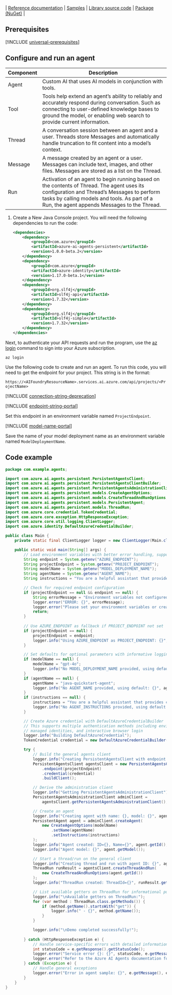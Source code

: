 
| [Reference documentation](/dotnet/api/overview/azure/ai.agents.persistent-readme) | [Samples](https://github.com/azure-ai-foundry/foundry-samples/tree/main/samples/microsoft/csharp/getting-started-agents) | [Library source code](https://github.com/Azure/azure-sdk-for-net/tree/main/sdk/ai/Azure.AI.Agents.Persistent) | [Package (NuGet)](https://www.nuget.org/packages/Azure.AI.Agents.Persistent) |

## Prerequisites

[!INCLUDE [universal-prerequisites](universal-prerequisites.md)]

## Configure and run an agent

| Component | Description                                                                                                                                                                                                                               |
| --------- | ----------------------------------------------------------------------------------------------------------------------------------------------------------------------------------------------------------------------------------------- |
| Agent     | Custom AI that uses AI models in conjunction with tools.                                                                                                                                                                                  |
| Tool      | Tools help extend an agent’s ability to reliably and accurately respond during conversation. Such as connecting to user-defined knowledge bases to ground the model, or enabling web search to provide current information.               |
| Thread    | A conversation session between an agent and a user. Threads store Messages and automatically handle truncation to fit content into a model’s context.                                                                                     |
| Message   | A message created by an agent or a user. Messages can include text, images, and other files. Messages are stored as a list on the Thread.                                                                                                 |
| Run       | Activation of an agent to begin running based on the contents of Thread. The agent uses its configuration and Thread’s Messages to perform tasks by calling models and tools. As part of a Run, the agent appends Messages to the Thread. |

1. Create a New Java Console project. You will need the following dependencies to run the code:
    
    ```xml
    <dependencies>
        <dependency>
            <groupId>com.azure</groupId>
            <artifactId>azure-ai-agents-persistent</artifactId>
            <version>1.0.0-beta.2</version>
        </dependency>
        <dependency>
            <groupId>com.azure</groupId>
            <artifactId>azure-identity</artifactId>
            <version>1.17.0-beta.1</version>
        </dependency>
        <dependency>
            <groupId>org.slf4j</groupId>
            <artifactId>slf4j-api</artifactId>
            <version>1.7.32</version>
        </dependency>
        <dependency>
            <groupId>org.slf4j</groupId>
            <artifactId>slf4j-simple</artifactId>
            <version>1.7.32</version>
        </dependency>
    </dependencies>
    ```

Next, to authenticate your API requests and run the program, use the [az login](/cli/azure/authenticate-azure-cli-interactively) command to sign into your Azure subscription.

```azurecli
az login
```

Use the following code to create and run an agent. To run this code, you will need to get the endpoint for your project. This string is in the format:

`https://<AIFoundryResourceName>.services.ai.azure.com/api/projects/<ProjectName>`

[!INCLUDE [connection-string-deprecation](connection-string-deprecation.md)]

[!INCLUDE [endpoint-string-portal](endpoint-string-portal.md)]

Set this endpoint in an environment variable named `ProjectEndpoint`.

[!INCLUDE [model-name-portal](model-name-portal.md)]

Save the name of your model deployment name as an environment variable named `ModelDeploymentName`. 

## Code example

```java
package com.example.agents;

import com.azure.ai.agents.persistent.PersistentAgentsClient;
import com.azure.ai.agents.persistent.PersistentAgentsClientBuilder;
import com.azure.ai.agents.persistent.PersistentAgentsAdministrationClient;
import com.azure.ai.agents.persistent.models.CreateAgentOptions;
import com.azure.ai.agents.persistent.models.CreateThreadAndRunOptions;
import com.azure.ai.agents.persistent.models.PersistentAgent;
import com.azure.ai.agents.persistent.models.ThreadRun;
import com.azure.core.credential.TokenCredential;
import com.azure.core.exception.HttpResponseException;
import com.azure.core.util.logging.ClientLogger;
import com.azure.identity.DefaultAzureCredentialBuilder;

public class Main {
    private static final ClientLogger logger = new ClientLogger(Main.class);

    public static void main(String[] args) {
        // Load environment variables with better error handling, supporting both .env and system environment variables
        String endpoint = System.getenv("AZURE_ENDPOINT");
        String projectEndpoint = System.getenv("PROJECT_ENDPOINT");
        String modelName = System.getenv("MODEL_DEPLOYMENT_NAME");
        String agentName = System.getenv("AGENT_NAME");
        String instructions = "You are a helpful assistant that provides clear and concise information.";     

        // Check for required endpoint configuration
        if (projectEndpoint == null && endpoint == null) {
            String errorMessage = "Environment variables not configured. Required: either PROJECT_ENDPOINT or AZURE_ENDPOINT must be set.";
            logger.error("ERROR: {}", errorMessage);
            logger.error("Please set your environment variables or create a .env file. See README.md for details.");
            return;
        }
        
        // Use AZURE_ENDPOINT as fallback if PROJECT_ENDPOINT not set
        if (projectEndpoint == null) {
            projectEndpoint = endpoint;
            logger.info("Using AZURE_ENDPOINT as PROJECT_ENDPOINT: {}", projectEndpoint);
        }

        // Set defaults for optional parameters with informative logging
        if (modelName == null) {
            modelName = "gpt-4o";
            logger.info("No MODEL_DEPLOYMENT_NAME provided, using default: {}", modelName);
        }
        if (agentName == null) {
            agentName = "java-quickstart-agent";
            logger.info("No AGENT_NAME provided, using default: {}", agentName);
        }
        if (instructions == null) {
            instructions = "You are a helpful assistant that provides clear and concise information.";
            logger.info("No AGENT_INSTRUCTIONS provided, using default instructions");
        }

        // Create Azure credential with DefaultAzureCredentialBuilder
        // This supports multiple authentication methods including environment variables,
        // managed identities, and interactive browser login
        logger.info("Building DefaultAzureCredential");
        TokenCredential credential = new DefaultAzureCredentialBuilder().build();

        try {
            // Build the general agents client
            logger.info("Creating PersistentAgentsClient with endpoint: {}", projectEndpoint);
            PersistentAgentsClient agentsClient = new PersistentAgentsClientBuilder()
                .endpoint(projectEndpoint)
                .credential(credential)
                .buildClient();

            // Derive the administration client
            logger.info("Getting PersistentAgentsAdministrationClient");
            PersistentAgentsAdministrationClient adminClient =
                agentsClient.getPersistentAgentsAdministrationClient();

            // Create an agent
            logger.info("Creating agent with name: {}, model: {}", agentName, modelName);
            PersistentAgent agent = adminClient.createAgent(
                new CreateAgentOptions(modelName)
                    .setName(agentName)
                    .setInstructions(instructions)
            );
            logger.info("Agent created: ID={}, Name={}", agent.getId(), agent.getName());
            logger.info("Agent model: {}", agent.getModel());

            // Start a thread/run on the general client
            logger.info("Creating thread and run with agent ID: {}", agent.getId());
            ThreadRun runResult = agentsClient.createThreadAndRun(
                new CreateThreadAndRunOptions(agent.getId())
            );
            logger.info("ThreadRun created: ThreadId={}", runResult.getThreadId());

            // List available getters on ThreadRun for informational purposes
            logger.info("\nAvailable getters on ThreadRun:");
            for (var method : ThreadRun.class.getMethods()) {
                if (method.getName().startsWith("get")) {
                    logger.info(" - {}", method.getName());
                }
            }

            logger.info("\nDemo completed successfully!");
            
        } catch (HttpResponseException e) {
            // Handle service-specific errors with detailed information
            int statusCode = e.getResponse().getStatusCode();
            logger.error("Service error {}: {}", statusCode, e.getMessage());
            logger.error("Refer to the Azure AI Agents documentation for troubleshooting information.");
        } catch (Exception e) {
            // Handle general exceptions
            logger.error("Error in agent sample: {}", e.getMessage(), e);
        }
    }
}
```